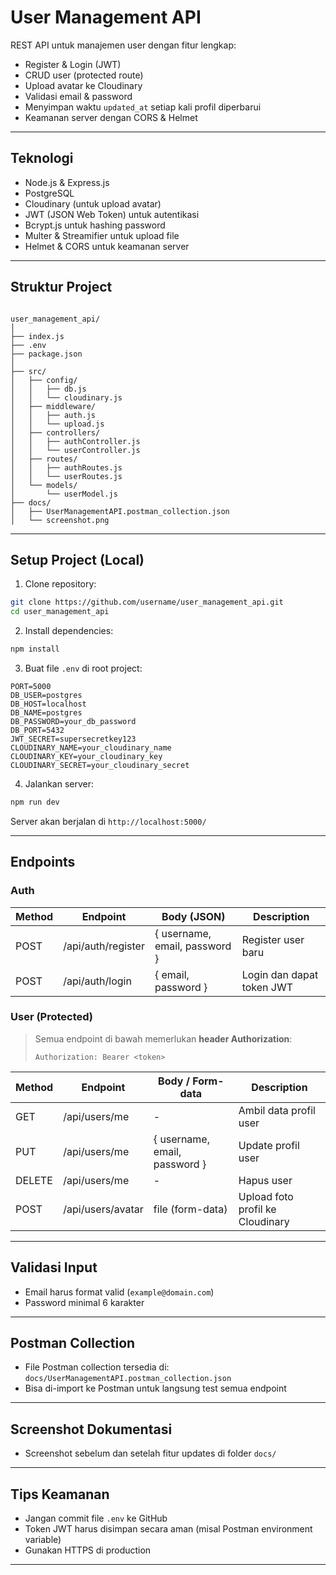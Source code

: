 # User Management API

REST API untuk manajemen user dengan fitur lengkap:

- Register & Login (JWT)
- CRUD user (protected route)
- Upload avatar ke Cloudinary
- Validasi email & password
- Menyimpan waktu `updated_at` setiap kali profil diperbarui
- Keamanan server dengan CORS & Helmet

---

## **Teknologi**

- Node.js & Express.js
- PostgreSQL
- Cloudinary (untuk upload avatar)
- JWT (JSON Web Token) untuk autentikasi
- Bcrypt.js untuk hashing password
- Multer & Streamifier untuk upload file
- Helmet & CORS untuk keamanan server

---

## **Struktur Project**

```

user_management_api/
│
├── index.js
├── .env
├── package.json
│
├── src/
│   ├── config/
│   │   ├── db.js
│   │   └── cloudinary.js
│   ├── middleware/
│   │   ├── auth.js
│   │   └── upload.js
│   ├── controllers/
│   │   ├── authController.js
│   │   └── userController.js
│   ├── routes/
│   │   ├── authRoutes.js
│   │   └── userRoutes.js
│   └── models/
│       └── userModel.js
├── docs/
│   ├── UserManagementAPI.postman_collection.json
│   └── screenshot.png

````

---

## **Setup Project (Local)**

1. Clone repository:

```bash
git clone https://github.com/username/user_management_api.git
cd user_management_api
````

2. Install dependencies:

```bash
npm install
```

3. Buat file `.env` di root project:

```
PORT=5000
DB_USER=postgres
DB_HOST=localhost
DB_NAME=postgres
DB_PASSWORD=your_db_password
DB_PORT=5432
JWT_SECRET=supersecretkey123
CLOUDINARY_NAME=your_cloudinary_name
CLOUDINARY_KEY=your_cloudinary_key
CLOUDINARY_SECRET=your_cloudinary_secret
```

4. Jalankan server:

```bash
npm run dev
```

Server akan berjalan di `http://localhost:5000/`

---

## **Endpoints**

### **Auth**

| Method | Endpoint           | Body (JSON)                   | Description               |
| ------ | ------------------ | ----------------------------- | ------------------------- |
| POST   | /api/auth/register | { username, email, password } | Register user baru        |
| POST   | /api/auth/login    | { email, password }           | Login dan dapat token JWT |

### **User (Protected)**

> Semua endpoint di bawah memerlukan **header Authorization**:
>
> ```
> Authorization: Bearer <token>
> ```

| Method | Endpoint          | Body / Form-data              | Description                      |
| ------ | ----------------- | ----------------------------- | -------------------------------- |
| GET    | /api/users/me     | -                             | Ambil data profil user           |
| PUT    | /api/users/me     | { username, email, password } | Update profil user               |
| DELETE | /api/users/me     | -                             | Hapus user                       |
| POST   | /api/users/avatar | file (form-data)              | Upload foto profil ke Cloudinary |

---

## **Validasi Input**

* Email harus format valid (`example@domain.com`)
* Password minimal 6 karakter

---

## **Postman Collection**

* File Postman collection tersedia di: `docs/UserManagementAPI.postman_collection.json`
* Bisa di-import ke Postman untuk langsung test semua endpoint

---

## **Screenshot Dokumentasi**

* Screenshot sebelum dan setelah fitur updates di folder `docs/`

---

## **Tips Keamanan**

* Jangan commit file `.env` ke GitHub
* Token JWT harus disimpan secara aman (misal Postman environment variable)
* Gunakan HTTPS di production

---
